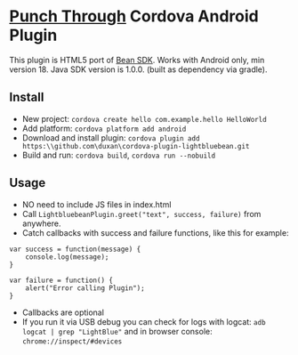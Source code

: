 [Punch Through](https://punchthrough.com/) Cordova Android Plugin 
=============================================

This plugin is HTML5 port of [Bean SDK](https://github.com/PunchThrough/Bean-Android-SDK).
Works with Android only, min version 18. Java SDK version is 1.0.0. (built as dependency via gradle). 

## Install
- New project: `cordova create hello com.example.hello HelloWorld`
- Add platform: `cordova platform add android`
- Download and install plugin: `cordova plugin add https:\\github.com\duxan\cordova-plugin-lightbluebean.git`
- Build and run: `cordova build`, `cordova run --nobuild`

## Usage
- NO need to include JS files in index.html
- Call `LightbluebeanPlugin.greet("text", success, failure)` from anywhere.
- Catch callbacks with success and failure functions, like this for example: 

``` 
var success = function(message) {
    console.log(message);
}

var failure = function() {
    alert("Error calling Plugin");
}
```

- Callbacks are optional
- If you run it via USB debug you can check for logs with logcat: `adb logcat | grep "LightBlue"` and in browser console: `chrome://inspect/#devices`